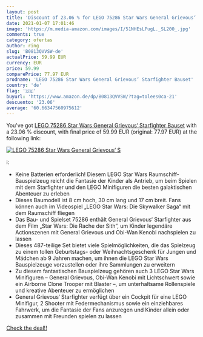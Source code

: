 ```yaml
---
layout: post
title: 'Discount of 23.06 % for LEGO 75286 Star Wars General Grievous‘ S'
date: 2021-01-07 17:01:46
image: 'https://m.media-amazon.com/images/I/51NHEsLPugL._SL200_.jpg'
comments: true
category: ofertas
author: ring
slug: 'B0813QVVSW-de'
actualPrice: 59.99 EUR
currency: EUR
price: 59.99
comparePrice: 77.97 EUR
prodname: 'LEGO 75286 Star Wars General Grievous‘ Starfighter Bauset'
country: 'de'
flag: '🇩🇪'
buyurl: 'https://www.amazon.de/dp/B0813QVVSW/?tag=tolees0ca-21'
descuento: '23.06'
average: '60.66347560975612'
---
```


You've got [LEGO 75286 Star Wars General Grievous‘ Starfighter Bauset](https://www.amazon.de/dp/B0813QVVSW/?tag=tolees0ca-21) with a  23.06 % discount, with final price of 59.99 EUR (original: 77.97 EUR) at the following link:

[![LEGO 75286 Star Wars General Grievous‘ S](https://m.media-amazon.com/images/I/51NHEsLPugL._SL200_.jpg)](https://www.amazon.de/dp/B0813QVVSW/?tag=tolees0ca-21)

ℹ️:

- Keine Batterien erforderlich! Diesem LEGO Star Wars Raumschiff-Bauspielzeug reicht die Fantasie der Kinder als Antrieb, um beim Spielen mit dem Starfighter und den LEGO Minifiguren die besten galaktischen Abenteuer zu erleben
- Dieses Baumodell ist 8 cm hoch, 30 cm lang und 17 cm breit. Fans können auch im Videospiel „LEGO Star Wars: Die Skywalker Saga“ mit dem Raumschiff fliegen
- Das Bau- und Spielset 75286 enthält General Grievous‘ Starfighter aus dem Film „Star Wars: Die Rache der Sith“, um Kinder legendäre Actionszenen mit General Grievous und Obi-Wan Kenobi nachspielen zu lassen
- Dieses 487-teilige Set bietet viele Spielmöglichkeiten, die das Spielzeug zu einem tollen Geburtstags- oder Weihnachtsgeschenk für Jungen und Mädchen ab 9 Jahren machen, um ihnen die LEGO Star Wars Bauspielzeuge vorzustellen oder ihre Sammlungen zu erweitern
- Zu diesem fantastischen Bauspielzeug gehören auch 3 LEGO Star Wars Minifiguren – General Grievous, Obi-Wan Kenobi mit Lichtschwert sowie ein Airborne Clone Trooper mit Blaster –, um unterhaltsame Rollenspiele und kreative Abenteuer zu ermöglichen
- General Grievous‘ Starfighter verfügt über ein Cockpit für eine LEGO Minifigur, 2 Shooter mit Federmechanismus sowie ein einziehbares Fahrwerk, um die Fantasie der Fans anzuregen und Kinder allein oder zusammen mit Freunden spielen zu lassen

[Check the deal!!](https://www.amazon.de/dp/B0813QVVSW/?tag=tolees0ca-21)
